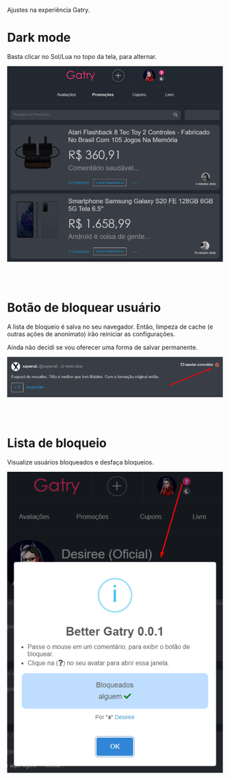 Ajustes na experiência Gatry.

# Dark mode

Basta clicar no Sol/Lua no topo da tela, para alternar.

![Screenshot_1.png](Screenshot_1.png)

<br> 
<br>

# Botão de bloquear usuário

A lista de bloqueio é salva no seu navegador. Então, limpeza de cache (e outras ações de anonimato) irão reiniciar as configurações.

Ainda não decidi se vou oferecer uma forma de salvar permanente.

![Screenshot_2.png](Screenshot_2.png)

<br> 
<br>

# Lista de bloqueio

Visualize usuários bloqueados e desfaça bloqueios.

![Screenshot_3.png](Screenshot_3.png)

